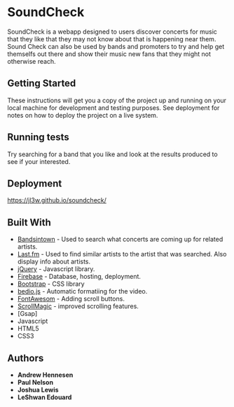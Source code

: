 # SoundCheck

SoundCheck is a webapp designed to users discover concerts for music that they like that they may not know about that is happening near them.  Sound Check can also be used by bands and promoters to try and help get themselfs out there and show their music new fans that they might not otherwise reach.

## Getting Started

These instructions will get you a copy of the project up and running on your local machine for development and testing purposes. See deployment for notes on how to deploy the project on a live system.


## Running tests

Try searching for a band that you like and look at the results produced to see if your interested.


## Deployment

https://jl3w.github.io/soundcheck/

## Built With

* [Bandsintown](https://manager.bandsintown.com/support/bandsintown-ap) - Used to search what concerts are coming up for related artists.
* [Last.fm](https://www.last.fm/api) - Used to find similar artists to the artist that was searched. Also display info about artists.
* [jQuery](https://api.jquery.com/) - Javascript library.
* [Firebase](https://firebase.google.com/docs/) - Database, hosting, deployment. 
* [Bootstrap](https://www.bootstrapcdn.com/) - CSS library
* [bedio.js](https://rishabhp.github.io/bideo.js/) - Automatic formatiing for the video.
* [FontAwesom](https://fontawesome.com/?from=io) - Adding scroll buttons.
* [ScrollMagic](http://scrollmagic.io/) - improved scrolling features.
* [Gsap]
* Javascript
* HTML5
* CSS3


## Authors

* **Andrew Hennesen**  
* **Paul Nelson** 
* **Joshua Lewis** 
* **LeShwan Edouard**